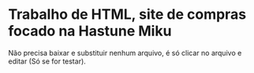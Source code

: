 # Trabalho de HTML, site de compras focado na Hastune Miku

Não precisa baixar e substituir nenhum arquivo, é só clicar no arquivo e editar (Só se for testar).
